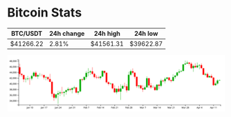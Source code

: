 # Bitcoin Stats

BTC/USDT|24h change|24h high|24h low|
|---|---|---|---|
|$41266.22|2.81%|$41561.31|$39622.87|

<img src="./chart.svg">
